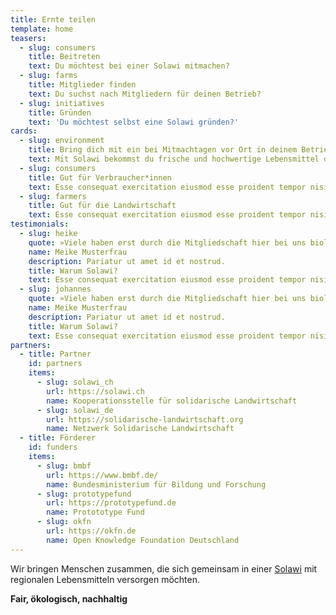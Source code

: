 ```yaml
---
title: Ernte teilen
template: home
teasers:
  - slug: consumers
    title: Beitreten
    text: Du möchtest bei einer Solawi mitmachen?
  - slug: farms
    title: Mitglieder finden
    text: Du suchst nach Mitgliedern für deinen Betrieb?
  - slug: initiatives
    title: Gründen
    text: 'Du möchtest selbst eine Solawi gründen?'
cards:
  - slug: environment
    title: Bring dich mit ein bei Mitmachtagen vor Ort in deinem Betrieb
    text: Mit Solawi bekommst du frische und hochwertige Lebensmittel direkt von deinem Betrieb. Du erhältst Einblick in die Erzeugung deiner Lebensmittel, kannst den Anbau selbst mitgestalten und lernst dabei noch gleich interessante Menschen kennen.
  - slug: consumers
    title: Gut für Verbraucher*innen
    text: Esse consequat exercitation eiusmod esse proident tempor nisi cillum. Officia irure do laborum nisi excepteur aliquip duis ea commodo. Pariatur ut amet id et nostrud.
  - slug: farmers
    title: Gut für die Landwirtschaft
    text: Esse consequat exercitation eiusmod esse proident tempor nisi cillum. Officia irure do laborum nisi excepteur aliquip duis ea commodo. Pariatur ut amet id et nostrud.
testimonials:
  - slug: heike
    quote: »Viele haben erst durch die Mitgliedschaft hier bei uns biologische Lebensmittel kennengelernt und machen sich jetzt Gedanken zum Lebensmittelanbau, zur biologischen Vielfalt und sehen, dass sie was bewegen können.«
    name: Meike Musterfrau
    description: Pariatur ut amet id et nostrud.
    title: Warum Solawi?
    text: Esse consequat exercitation eiusmod esse proident tempor nisi cillum. Officia irure do laborum nisi excepteur aliquip duis ea commodo. Pariatur ut amet id et nostrud.
  - slug: johannes
    quote: »Viele haben erst durch die Mitgliedschaft hier bei uns biologische Lebensmittel kennengelernt und machen sich jetzt Gedanken zum Lebensmittelanbau, zur biologischen Vielfalt und sehen, dass sie was bewegen können.«
    name: Meike Musterfrau
    description: Pariatur ut amet id et nostrud.
    title: Warum Solawi?
    text: Esse consequat exercitation eiusmod esse proident tempor nisi cillum. Officia irure do laborum nisi excepteur aliquip duis ea commodo. Pariatur ut amet id et nostrud.
partners:
  - title: Partner
    id: partners
    items:
      - slug: solawi_ch
        url: https://solawi.ch
        name: Kooperationsstelle für solidarische Landwirtschaft
      - slug: solawi_de
        url: https://solidarische-landwirtschaft.org
        name: Netzwerk Solidarische Landwirtschaft
  - title: Förderer
    id: funders
    items:
      - slug: bmbf
        url: https://www.bmbf.de/
        name: Bundesministerium für Bildung und Forschung
      - slug: prototypefund
        url: https://prototypefund.de
        name: Protototype Fund
      - slug: okfn
        url: https://okfn.de
        name: Open Knowledge Foundation Deutschland
---
```


Wir bringen Menschen zusammen, die sich gemeinsam in einer [Solawi](/was-ist-solawi) mit regionalen Lebensmitteln versorgen&nbsp;möchten.

**Fair, ökologisch, nachhaltig**
